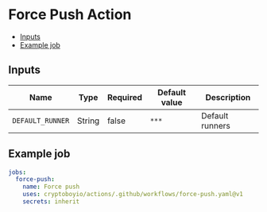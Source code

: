 # Force Push Action

- [Inputs](#inputs)
- [Example job](#example-job)

## Inputs

| Name             | Type   | Required | Default value | Description     |
| ---------------- | ------ | -------- | ------------- | --------------- |
| `DEFAULT_RUNNER` | String | false    | `***`         | Default runners |

## Example job

```yaml
jobs:
  force-push:
    name: Force push
    uses: cryptoboyio/actions/.github/workflows/force-push.yaml@v1
    secrets: inherit
```
